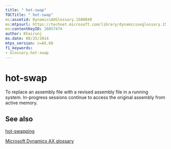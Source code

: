 ```yaml
---
title: " hot-swap"
TOCTitle: " hot-swap"
ms:assetid: DynamicsAXGlossary.1500049
ms:mtpsurl: https://technet.microsoft.com/library/dynamicsaxglossary.1500049(v=AX.60)
ms:contentKeyID: 36057474
author: Khairunj
ms.date: 08/25/2014
mtps_version: v=AX.60
f1_keywords:
- Glossary.hot-swap
---
```


# hot-swap

To replace an assembly file with a revised assembly file in a running system. In-progress sessions continue to access the original assembly from active memory.

## See also

[hot-swapping](hot-swapping.md)

[Microsoft Dynamics AX glossary](glossary/microsoft-dynamics-ax-glossary.md)

  



